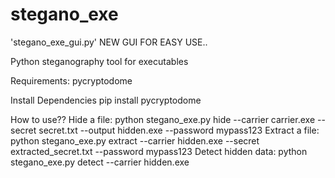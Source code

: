 # stegano_exe

'stegano_exe_gui.py' NEW GUI FOR EASY USE..

Python steganography tool for executables

Requirements: pycryptodome

Install Dependencies
pip install pycryptodome

How to use??
Hide a file: python stegano_exe.py hide --carrier carrier.exe --secret secret.txt --output hidden.exe --password mypass123
Extract a file: python stegano_exe.py extract --carrier hidden.exe --secret extracted_secret.txt --password mypass123
Detect hidden data: python stegano_exe.py detect --carrier hidden.exe

